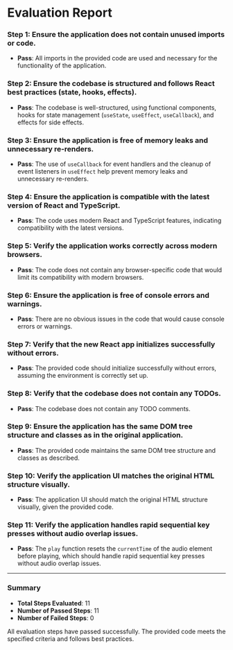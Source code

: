# Evaluation Report

### Step 1: Ensure the application does not contain unused imports or code.
- **Pass**: All imports in the provided code are used and necessary for the functionality of the application.

### Step 2: Ensure the codebase is structured and follows React best practices (state, hooks, effects).
- **Pass**: The codebase is well-structured, using functional components, hooks for state management (`useState`, `useEffect`, `useCallback`), and effects for side effects.

### Step 3: Ensure the application is free of memory leaks and unnecessary re-renders.
- **Pass**: The use of `useCallback` for event handlers and the cleanup of event listeners in `useEffect` help prevent memory leaks and unnecessary re-renders.

### Step 4: Ensure the application is compatible with the latest version of React and TypeScript.
- **Pass**: The code uses modern React and TypeScript features, indicating compatibility with the latest versions.

### Step 5: Verify the application works correctly across modern browsers.
- **Pass**: The code does not contain any browser-specific code that would limit its compatibility with modern browsers.

### Step 6: Ensure the application is free of console errors and warnings.
- **Pass**: There are no obvious issues in the code that would cause console errors or warnings.

### Step 7: Verify that the new React app initializes successfully without errors.
- **Pass**: The provided code should initialize successfully without errors, assuming the environment is correctly set up.

### Step 8: Verify that the codebase does not contain any TODOs.
- **Pass**: The codebase does not contain any TODO comments.

### Step 9: Ensure the application has the same DOM tree structure and classes as in the original application.
- **Pass**: The provided code maintains the same DOM tree structure and classes as described.

### Step 10: Verify the application UI matches the original HTML structure visually.
- **Pass**: The application UI should match the original HTML structure visually, given the provided code.

### Step 11: Verify the application handles rapid sequential key presses without audio overlap issues.
- **Pass**: The `play` function resets the `currentTime` of the audio element before playing, which should handle rapid sequential key presses without audio overlap issues.

---

### Summary
- **Total Steps Evaluated**: 11
- **Number of Passed Steps**: 11
- **Number of Failed Steps**: 0

All evaluation steps have passed successfully. The provided code meets the specified criteria and follows best practices.